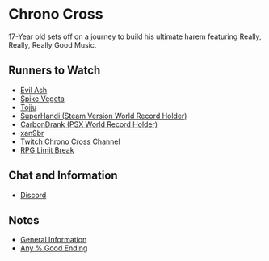 # Chrono Cross

17-Year old sets off on a journey to build his ultimate harem featuring Really, Really, Really Good Music.

## Runners to Watch

  * [Evil Ash][1]
  * [Spike Vegeta][2]
  * [Tojju][3]
  * [SuperHandi (Steam Version World Record Holder)][10]
  * [CarbonDrank (PSX World Record Holder)][9]
  * [xan9br][11]
  * [Twitch Chrono Cross Channel][4]
  * [RPG Limit Break][5]

## Chat and Information

  * [Discord][6]

## Notes

  * [General Information][7]
  * [Any % Good Ending][8]

[1]: https://www.twitch.tv/evilash25
[2]: https://www.twitch.tv/spikevegeta
[3]: https://www.twitch.tv/tojju
[4]: https://www.twitch.tv/directory/game/Chrono%20Cross
[5]: https://www.twitch.tv/rpglimitbreak
[6]: https://discordapp.com/invite/0XU29pWZvyu0YCVH
[7]: ./Notes/General-Knowledge.md
[8]: ./Notes/Any%25_Good_Ending.md
[9]: https://www.twitch.tv/carbondrank
[10]: https://www.twitch.tv/superhandi
[11]: https://www.twitch.tv/xan9br